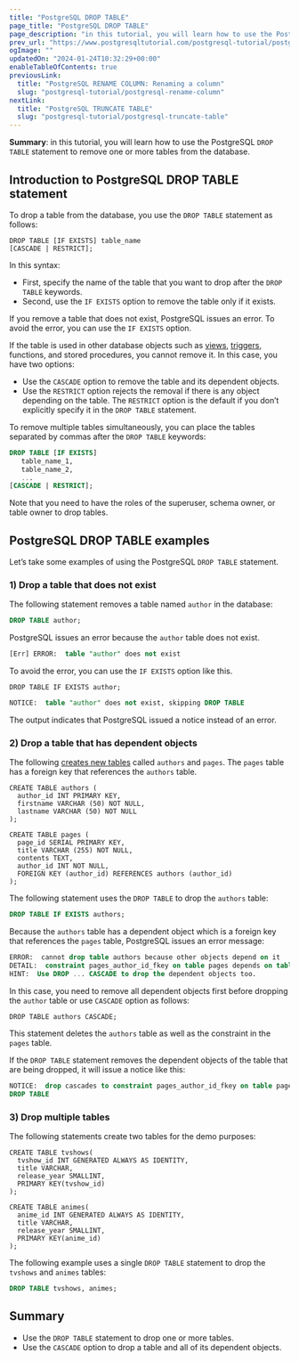 ```yaml
---
title: "PostgreSQL DROP TABLE"
page_title: "PostgreSQL DROP TABLE"
page_description: "in this tutorial, you will learn how to use the PostgreSQL DROP TABLE statement to remove one or more tables from the database."
prev_url: "https://www.postgresqltutorial.com/postgresql-tutorial/postgresql-drop-table/"
ogImage: ""
updatedOn: "2024-01-24T10:32:29+00:00"
enableTableOfContents: true
previousLink: 
  title: "PostgreSQL RENAME COLUMN: Renaming a column"
  slug: "postgresql-tutorial/postgresql-rename-column"
nextLink: 
  title: "PostgreSQL TRUNCATE TABLE"
  slug: "postgresql-tutorial/postgresql-truncate-table"
---
```





**Summary**: in this tutorial, you will learn how to use the PostgreSQL `DROP TABLE` statement to remove one or more tables from the database.


## Introduction to PostgreSQL DROP TABLE statement

To drop a table from the database, you use the `DROP TABLE` statement as follows:


```shellsql
DROP TABLE [IF EXISTS] table_name 
[CASCADE | RESTRICT];
```
In this syntax:

* First, specify the name of the table that you want to drop after the `DROP TABLE` keywords.
* Second, use the `IF EXISTS` option to remove the table only if it exists.

If you remove a table that does not exist, PostgreSQL issues an error. To avoid the error, you can use the `IF EXISTS` option.

If the table is used in other database objects such as [views](../postgresql-views), [triggers](../postgresql-triggers/enable-triggers), functions, and stored procedures, you cannot remove it. In this case, you have two options:

* Use the `CASCADE` option to remove the table and its dependent objects.
* Use the `RESTRICT` option rejects the removal if there is any object depending on the table. The `RESTRICT` option is the default if you don’t explicitly specify it in the `DROP TABLE` statement.

To remove multiple tables simultaneously, you can place the tables separated by commas after the `DROP TABLE` keywords:


```sql
DROP TABLE [IF EXISTS] 
   table_name_1,
   table_name_2,
   ...
[CASCADE | RESTRICT];
```
Note that you need to have the roles of the superuser, schema owner, or table owner to drop tables.


## PostgreSQL DROP TABLE examples

Let’s take some examples of using the PostgreSQL `DROP TABLE` statement.


### 1\) Drop a table that does not exist

The following statement removes a table named `author` in the database:


```sql
DROP TABLE author;
```
PostgreSQL issues an error because the `author` table does not exist.


```sql
[Err] ERROR:  table "author" does not exist
```
To avoid the error, you can use the `IF EXISTS` option like this.


```shell
DROP TABLE IF EXISTS author;
```

```sql
NOTICE:  table "author" does not exist, skipping DROP TABLE
```
The output indicates that PostgreSQL issued a notice instead of an error.


### 2\) Drop a table that has dependent objects

The following [creates new tables](postgresql-create-table "PostgreSQL CREATE TABLE") called `authors` and `pages`. The `pages` table has a foreign key that references the `authors` table.


```shell
CREATE TABLE authors (
  author_id INT PRIMARY KEY, 
  firstname VARCHAR (50) NOT NULL, 
  lastname VARCHAR (50) NOT NULL
);

CREATE TABLE pages (
  page_id SERIAL PRIMARY KEY, 
  title VARCHAR (255) NOT NULL, 
  contents TEXT, 
  author_id INT NOT NULL, 
  FOREIGN KEY (author_id) REFERENCES authors (author_id)
);
```
The following statement uses the `DROP TABLE` to drop the `authors` table:


```sql
DROP TABLE IF EXISTS authors;
```
Because the `authors` table has a dependent object which is a foreign key that references the `pages` table, PostgreSQL issues an error message:


```sql
ERROR:  cannot drop table authors because other objects depend on it
DETAIL:  constraint pages_author_id_fkey on table pages depends on table authors
HINT:  Use DROP ... CASCADE to drop the dependent objects too.
```
In this case, you need to remove all dependent objects first before dropping the `author` table or use `CASCADE` option as follows:


```shell
DROP TABLE authors CASCADE;
```
This statement deletes the `authors` table as well as the constraint in the `pages` table.

If the `DROP TABLE` statement removes the dependent objects of the table that are being dropped, it will issue a notice like this:


```sql
NOTICE:  drop cascades to constraint pages_author_id_fkey on table pages
DROP TABLE
```

### 3\) Drop multiple tables

The following statements create two tables for the demo purposes:


```
CREATE TABLE tvshows(
  tvshow_id INT GENERATED ALWAYS AS IDENTITY, 
  title VARCHAR, 
  release_year SMALLINT, 
  PRIMARY KEY(tvshow_id)
);

CREATE TABLE animes(
  anime_id INT GENERATED ALWAYS AS IDENTITY, 
  title VARCHAR, 
  release_year SMALLINT, 
  PRIMARY KEY(anime_id)
);
```
The following example uses a single `DROP TABLE` statement to drop the `tvshows` and `animes` tables:


```sql
DROP TABLE tvshows, animes;
```

## Summary

* Use the `DROP TABLE` statement to drop one or more tables.
* Use the `CASCADE` option to drop a table and all of its dependent objects.

